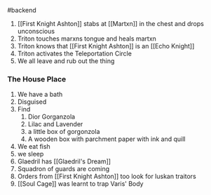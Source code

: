 #backend 
1. [[First Knight Ashton]] stabs at [[Martxn]] in the chest and drops unconscious
2. Triton touches marxns tongue and heals martxn
3. Triton knows that [[First Knight Ashton]] is an [[Echo Knight]]
4. Triton activates the Teleportation Circle
5. We all leave and rub out the thing

### The House Place
1. We have a bath
2. Disguised
3. Find
	1. Dior Gorganzola
	2. Lilac and Lavender
	3. a little box of gorgonzola
	4. A wooden box with parchment paper with ink and quill
4. We eat fish
5. we sleep
6. Glaedril has [[Glaedril's Dream]]
7. Squadron of guards are coming
8. Orders from [[First Knight Ashton]] too look for luskan traitors
9. [[Soul Cage]] was learnt to trap Varis' Body